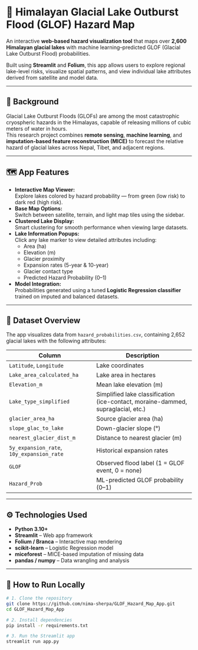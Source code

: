# 🌊 Himalayan Glacial Lake Outburst Flood (GLOF) Hazard Map

An interactive **web-based hazard visualization tool** that maps over **2,600 Himalayan glacial lakes** with machine learning–predicted GLOF (Glacial Lake Outburst Flood) probabilities.  

Built using **Streamlit** and **Folium**, this app allows users to explore regional lake-level risks, visualize spatial patterns, and view individual lake attributes derived from satellite and model data.

---

## 🧠 Background

Glacial Lake Outburst Floods (GLOFs) are among the most catastrophic cryospheric hazards in the Himalayas, capable of releasing millions of cubic meters of water in hours.  
This research project combines **remote sensing**, **machine learning**, and **imputation-based feature reconstruction (MICE)** to forecast the relative hazard of glacial lakes across Nepal, Tibet, and adjacent regions.

---

## 🗺️ App Features

- **Interactive Map Viewer:**  
  Explore lakes colored by hazard probability — from green (low risk) to dark red (high risk).
- **Base Map Options:**  
  Switch between satellite, terrain, and light map tiles using the sidebar.
- **Clustered Lake Display:**  
  Smart clustering for smooth performance when viewing large datasets.
- **Lake Information Popups:**  
  Click any lake marker to view detailed attributes including:
  - Area (ha)
  - Elevation (m)
  - Glacier proximity
  - Expansion rates (5-year & 10-year)
  - Glacier contact type
  - Predicted Hazard Probability (0–1)
- **Model Integration:**  
  Probabilities generated using a tuned **Logistic Regression classifier** trained on imputed and balanced datasets.

---

## 🧩 Dataset Overview

The app visualizes data from `hazard_probabilities.csv`, containing 2,652 glacial lakes with the following attributes:

| Column | Description |
|---------|--------------|
| `Latitude`, `Longitude` | Lake coordinates |
| `Lake_area_calculated_ha` | Lake area in hectares |
| `Elevation_m` | Mean lake elevation (m) |
| `Lake_type_simplified` | Simplified lake classification (ice-contact, moraine-dammed, supraglacial, etc.) |
| `glacier_area_ha` | Source glacier area (ha) |
| `slope_glac_to_lake` | Down-glacier slope (°) |
| `nearest_glacier_dist_m` | Distance to nearest glacier (m) |
| `5y_expansion_rate`, `10y_expansion_rate` | Historical expansion rates |
| `GLOF` | Observed flood label (1 = GLOF event, 0 = none) |
| `Hazard_Prob` | ML-predicted GLOF probability (0–1) |

---

## ⚙️ Technologies Used

- **Python 3.10+**
- **Streamlit** – Web app framework  
- **Folium / Branca** – Interactive map rendering  
- **scikit-learn** – Logistic Regression model  
- **miceforest** – MICE-based imputation of missing data  
- **pandas / numpy** – Data wrangling and analysis  

---

## 🚀 How to Run Locally

```bash
# 1. Clone the repository
git clone https://github.com/nima-sherpa/GLOF_Hazard_Map_App.git
cd GLOF_Hazard_Map_App

# 2. Install dependencies
pip install -r requirements.txt

# 3. Run the Streamlit app
streamlit run app.py

